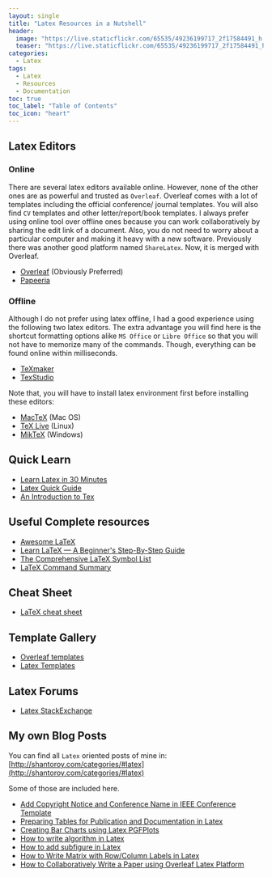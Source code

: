 ```yaml
---
layout: single
title: "Latex Resources in a Nutshell"
header:
  image: "https://live.staticflickr.com/65535/49236199717_2f17584491_h.jpg"
  teaser: "https://live.staticflickr.com/65535/49236199717_2f17584491_h.jpg"
categories:
  - Latex
tags:
  - Latex
  - Resources
  - Documentation
toc: true
toc_label: "Table of Contents"
toc_icon: "heart"
---
```


## Latex Editors
### Online
There are several latex editors available online. However, none of the other ones are as powerful and trusted as `Overleaf`. Overleaf comes with a lot of templates including the official conference/ journal templates. You will also find `CV` templates and other letter/report/book templates. I always prefer using online tool over offline ones because you can work collaboratively by sharing the edit link of a document. Also, you do not need to worry about a particular computer and making it heavy with a new software. Previously there was another good platform named `ShareLatex`. Now, it is merged with Overleaf.
* [Overleaf](http://overleaf.com/) (Obviously Preferred)
* [Papeeria](https://papeeria.com/)

### Offline 
Although I do not prefer using latex offline, I had a good experience using the following two latex editors. The extra advantage you will find here is the shortcut formatting options alike `MS Office` or `Libre Office` so that you will not have to memorize many of the commands. Though, everything can be found online within milliseconds.
* [TeXmaker](https://www.xm1math.net/texmaker/)
* [TexStudio](https://www.texstudio.org/)

Note that, you will have to install latex environment first before installing these editors:
* [MacTeX](https://tug.org/mactex/) (Mac OS)
* [TeX Live](https://www.tug.org/texlive/) (Linux)
* [MikTeX](https://miktex.org/) (Windows)

## Quick Learn
* [Learn Latex in 30 Minutes ](https://www.overleaf.com/learn/latex/Learn_LaTeX_in_30_minutes)
* [Latex Quick Guide](https://www.resurchify.com/latex_tutorial/latex_quick_guide.php)
* [An Introduction to Tex](http://www.math.harvard.edu/texman/)

## Useful Complete resources
* [Awesome LaTeX](https://github.com/egeerardyn/awesome-LaTeX)
* [Learn LaTeX — A Beginner's Step-By-Step Guide](https://typeset.io/resources/learn-latex-beginners-step-by-step-guide/)
* [The Comprehensive LaTeX Symbol List](http://tug.ctan.org/info/symbols/comprehensive/symbols-a4.pdf)
* [LaTeX Command Summary](https://www.ntg.nl/doc/biemesderfer/ltxcrib.pdf)

## Cheat Sheet
* [LaTeX cheat sheet](http://wch.github.io/latexsheet/)

## Template Gallery
* [Overleaf templates](https://www.overleaf.com/latex/templates)
* [Latex Templates](https://www.latextemplates.com/)

## Latex Forums
* [Latex StackExchange](http://tex.stackexchange.com/)

## My own Blog Posts
You can find all `Latex` oriented posts of mine in: [http://shantoroy.com/categories/#latex](http://shantoroy.com/categories/#latex)

Some of those are included here.
* [Add Copyright Notice and Conference Name in IEEE Conference Template](http://shantoroy.com/latex/add-copyright-conference-name/)
* [Preparing Tables for Publication and Documentation in Latex](http://shantoroy.com/latex/tables-in-latex/)
* [Creating Bar Charts using Latex PGFPlots](http://shantoroy.com/latex/bar-plots-in-latex-pgfplot/)
* [How to write algorithm in Latex](http://shantoroy.com/latex/how-to-write-algorithm-in-latex/)
* [How to add subfigure in Latex](http://shantoroy.com/latex/add-subfig-in-latex/)
* [How to Write Matrix with Row/Column Labels in Latex](https://shantoroy.com/latex/matrix-labeling-in-latex/)
* [How to Collaboratively Write a Paper using Overleaf Latex Platform](https://shantoroy.com/latex/how-to-collaborately-write-a-paper-using-latex-overleaf/)


<!--stackedit_data:
eyJoaXN0b3J5IjpbLTQzNDkwODk2NSwtMTk4MzA5NzcyMiwyMD
AzMzgwNjI2LC0xNjI0MjAzMzI0LDQzMDM5MjkyMl19
-->